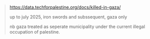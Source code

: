 
> https://data.techforpalestine.org/docs/killed-in-gaza/
>
> up to july 2025, iron swords and subssequent, gaza only
>
> nb gaza treated as seperate municipality under the current illegal occupation of palestine.
